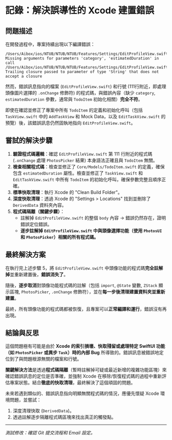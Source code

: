 # 記錄：解決誤導性的 Xcode 建置錯誤

## 問題描述

在開發過程中，專案持續出現以下編譯錯誤：

```
/Users/Aibox/ios/NTUB/NTUB/NTUB/Features/Settings/EditProfileView.swift:111:19 Missing arguments for parameters 'category', 'estimatedDuration' in call
/Users/Aibox/ios/NTUB/NTUB/NTUB/Features/Settings/EditProfileView.swift:111:19 Trailing closure passed to parameter of type 'String' that does not accept a closure
```

然而，錯誤訊息指向的檔案 (`EditProfileView.swift`) 和行號 (111行附近，即處理頭像圖片選擇的 `.onChange` 修飾符) 的程式碼，與錯誤內容（缺少 `category`, `estimatedDuration` 參數，通常與 `TodoItem` 初始化相關）**完全不符**。

即使在確認並修正了專案中所有 `TodoItem` 的定義和初始化呼叫（包括 `TaskView.swift` 中的 `AddTaskView` 和 Mock Data，以及 `EditTaskView.swift` 的預覽）後，該錯誤訊息仍然固執地指向 `EditProfileView.swift`。

## 嘗試的解決步驟

1.  **驗證程式碼邏輯**：確認 `EditProfileView.swift` 第 111 行附近的程式碼 (`.onChange` 處理 `PhotosPicker` 結果) 本身語法正確且與 `TodoItem` 無關。
2.  **檢查相關程式碼**：檢查並修正了 `Core/Models/TodoItem.swift` 的定義，確保包含 `estimatedDuration` 屬性。檢查並修正了 `TaskView.swift` 和 `EditTaskView.swift` 中所有 `TodoItem` 的初始化呼叫，確保參數完整且順序正確。
3.  **標準快取清理**：執行 Xcode 的 "Clean Build Folder"。
4.  **深度快取清理**：透過 Xcode 的 "Settings > Locations" 找到並刪除了 `DerivedData` 資料夾內容。
5.  **程式碼隔離（關鍵步驟）**：
    *   註解掉 `EditProfileView.swift` 的整個 `body` 內容 -> 錯誤仍然存在，證明錯誤定位錯誤。
    *   **逐步註解掉 `EditProfileView.swift` 中與頭像選擇功能（使用 `PhotosUI` 和 `PhotosPicker`）相關的所有程式碼。**

## 最終解決方案

在執行完上述步驟 5，將 `EditProfileView.swift` 中頭像功能的程式碼**完全註解掉**並重新建置後，**錯誤消失了**。

隨後，**逐步取消**對頭像功能程式碼的註解（包括 `import`, `@State` 變數, `ZStack` 顯示區塊, `PhotosPicker`, `.onChange` 修飾符），並在**每一步後清理建置資料夾並重新建置**。

最終，所有頭像功能的程式碼都被恢復，且專案可以**正常編譯和運行**，錯誤沒有再出現。

## 結論與反思

這個問題極有可能是由於 **Xcode 的索引損壞、快取殘留或處理特定 SwiftUI 功能（如 `PhotosPicker` 或異步 `Task`）時的內部 Bug** 所導致的。錯誤訊息被錯誤地定位到了與問題根源無關的檔案和行號。

**關鍵解決方法**是透過**程式碼隔離**（暫時註解掉可疑或最近新增的複雜功能區塊）來確認錯誤訊息的定位是否準確，並強制 Xcode 在移除/恢復程式碼的過程中重新評估專案狀態。結合**徹底的快取清理**，最終解決了這個頑固的問題。

未來若遇到類似的、錯誤訊息指向明顯無關程式碼的情況，應優先懷疑 Xcode 環境問題，並嘗試：
1.  深度清理快取 (`DerivedData`)。
2.  透過註解逐步隔離程式碼區塊來找出真正的觸發點。

---
*測試修改：確認 Git 提交流程和 Email 設定。*